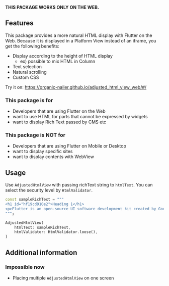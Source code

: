 <!-- 
This README describes the package. If you publish this package to pub.dev,
this README's contents appear on the landing page for your package.

For information about how to write a good package README, see the guide for
[writing package pages](https://dart.dev/guides/libraries/writing-package-pages). 

For general information about developing packages, see the Dart guide for
[creating packages](https://dart.dev/guides/libraries/create-library-packages)
and the Flutter guide for
[developing packages and plugins](https://flutter.dev/developing-packages). 
-->

**THIS PACKAGE WORKS ONLY ON THE WEB.**

## Features

This package provides a more natural HTML display with Flutter on the Web. 
Because it is displayed in a Platform View instead of an iframe, you get the following benefits:

- Display according to the height of HTML display
  - ex) possible to mix HTML in Column
- Text selection
- Natural scrolling
- Custom CSS

Try it on: https://organic-nailer.github.io/adjusted_html_view_web/#/

### This package is for

- Developers that are using Flutter on the Web
- want to use HTML for parts that cannot be expressed by widgets
- want to display Rich Text passed by CMS etc

### This package is **NOT** for

- Developers that are using Flutter on Mobile or Desktop
- want to display specific sites
- want to display contents with WebView

## Usage

Use `AdjustedHtmlView` with passing richText string to `htmlText`.
You can select the security level by `HtmlValidator`.

```dart
const sampleRichText = """
<h1 id="hf19cd910e2">Heading 1</h1>
<p>Flutter is an open-source UI software development kit created by Google.</p>
""";

AdjustedHtmlView(
    htmlText: sampleRichText,
    htmlValidator: HtmlValidator.loose(),
)
```

## Additional information

### Impossible now

- Placing multiple `AdjustedHtmlView` on one screen
